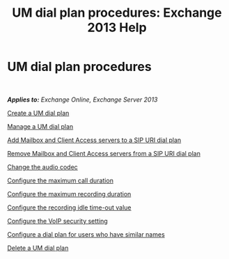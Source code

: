 ﻿---
title: 'UM dial plan procedures: Exchange 2013 Help'
TOCTitle: UM dial plan procedures
ms:assetid: 1bda77c8-c4e2-4ae0-a001-76ae029bf843
ms:mtpsurl: https://technet.microsoft.com/en-us/library/JJ822152(v=EXCHG.150)
ms:contentKeyID: 49980466
ms.date: 05/13/2016
mtps_version: v=EXCHG.150
---

# UM dial plan procedures

 

_**Applies to:** Exchange Online, Exchange Server 2013_


[Create a UM dial plan](create-a-um-dial-plan-exchange-2013-help.md)

[Manage a UM dial plan](manage-a-um-dial-plan-exchange-2013-help.md)

[Add Mailbox and Client Access servers to a SIP URI dial plan](add-mailbox-and-client-access-servers-to-a-sip-uri-dial-plan-exchange-2013-help.md)

[Remove Mailbox and Client Access servers from a SIP URI dial plan](remove-mailbox-and-client-access-servers-from-a-sip-uri-dial-plan-exchange-2013-help.md)

[Change the audio codec](change-the-audio-codec-exchange-2013-help.md)

[Configure the maximum call duration](configure-the-maximum-call-duration-exchange-2013-help.md)

[Configure the maximum recording duration](configure-the-maximum-recording-duration-exchange-2013-help.md)

[Configure the recording idle time-out value](configure-the-recording-idle-time-out-value-exchange-2013-help.md)

[Configure the VoIP security setting](configure-the-voip-security-setting-exchange-2013-help.md)

[Configure a dial plan for users who have similar names](configure-a-dial-plan-for-users-who-have-similar-names-exchange-2013-help.md)

[Delete a UM dial plan](delete-a-um-dial-plan-exchange-2013-help.md)

